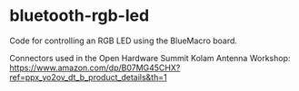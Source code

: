 # bluetooth-rgb-led
Code for controlling an RGB LED using the BlueMacro board.

Connectors used in the Open Hardware Summit Kolam Antenna Workshop:
https://www.amazon.com/dp/B07MG45CHX?ref=ppx_yo2ov_dt_b_product_details&th=1
